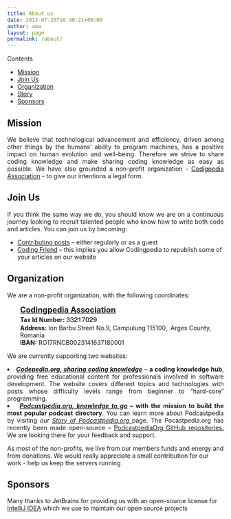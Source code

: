 ```yaml
---
title: About us
date: 2013-07-26T10:40:21+00:00
author: ama
layout: page
permalink: /about/
---
```

<div id="toc_container" class="no_bullets">
  <p class="toc_title">
    Contents
  </p>

  <ul class="toc_list">
    <li>
      <a href="#Mission">Mission</a>
    </li>
    <li>
      <a href="#Join_Us">Join Us</a>
    </li>
    <li>
      <a href="#Organization">Organization</a>
    </li>
    <li>
      <a href="#Story">Story</a>
    </li>
    <li>
      <a href="#Sponsors">Sponsors</a>
    </li>
  </ul>
</div>

<h2 style="text-align: justify;">
  <span id="Mission">Mission</span>
</h2>

<p style="text-align: justify;">
We believe that technological advancement and efficiency, driven among other things by the humans&#8217; ability to program machines, has a positive impact on human evolution and well-being. Therefore we strive to share coding knowledge and make  sharing coding knowledge as easy as possible. We have also grounded a non-profit organization - <a title="Codingpedia Association" href="http://www.codepedia.org/codingpedia-association/" target="_blank">Codigpedia Association</a> - to give our intentions a legal form.
</p>

<h2 style="text-align: justify;">
  <span id="Join_Us">Join Us</span>
</h2>

<p style="text-align: justify;">
If you think the same way we do, you should know we are on a continuous journey looking to recruit talented people who know how to write both code and articles. You can join us by becoming:
</p>

  * <a title="Codepedia.org - Contributing posts" href="https://github.com/CodepediaOrg/codepediaorg.github.io/blob/master/CONTRIBUTING_POST.md" target="_blank">Contributing posts</a> &#8211; either regularly or as a guest
  * <a title="Codepedia.org - Coding Friend Program" href="http://www.codepedia.org/friends" target="_blank">Coding Friend</a> &#8211; this implies you allow Codingpedia to republish some of your articles on our website

## <span id="Organization">Organization</span>
We are a non-profit organization, with the following coordinates:
<p style="padding-left: 30px;">
  <strong><a title="http://www.codepedia.org/codingpedia-association/" href="http://www.codepedia.org/codingpedia-association/" target="_blank"><span style="font-size: 1.3em;">Codingpedia Association</span></a><br /> Tax Id Number:</strong> <span style="color: #000000; font-family: HelveticaNeue, 'Helvetica Neue', Helvetica, Arial, 'Lucida Grande', sans-serif; font-size: 16px; font-style: normal; font-variant: normal; font-weight: normal; letter-spacing: normal; line-height: normal; orphans: auto; text-align: start; text-indent: 0px; text-transform: none; white-space: normal; widows: auto; word-spacing: 0px; -webkit-text-stroke-width: 0px; display: inline !important; float: none; background-color: #ffffff;">33217029</span><br /> <strong>Address:</strong> Ion Barbu Street No.9, Campulung 115100,  Arges County, Romania<br /> <strong>IBAN:</strong> RO17RNCB0023141637180001
</p>

We are currently supporting two websites:
<li style="text-align: justify;">
  <em><a title="Codepedia.org, let's code the better world" href="http://www.codepedia.org/" target="_blank"><strong>Codepedia.org, sharing coding knowledge</strong></a></em> &#8211; <strong>a coding knowledge hub</strong>, providing free educational content for professionals involved in software development. The website covers different topics and technologies with posts whose difficulty levels range from beginner to &#8220;hard-core&#8221; programming.
</li>
<li style="text-align: justify;">
  <strong><em> <a title="Podcastpedia.org, knowledge to go" href="https://github.com/CodepediaOrg/podcastpedia" target="_blank">Podcastpedia.org, knowledge to go</a></em> &#8211; with the mission to build the most popular podcast directory</strong>. You can learn more about Podcastpedia by visiting <em>our <a title="http://www.codepedia.org/ama/story-of-podcastpedia-org/" href="http://www.codepedia.org/ama/story-of-podcastpedia-org/" target="_blank">Story of Podcastpedia.org </a></em>page. The Pocastpedia.org has recently been made open-source &#8211; <a title="https://github.com/podcastpedia" href="https://github.com/podcastpedia" target="_blank">PodcastpediaOrg GitHub repositories.</a> We are looking there for your feedback and support.
</li>

As most of the non-profits, we live from our members funds and energy and from donations. We would really appreciate a small contribution for our work - help us keep the servers running

## <span id="Sponsors">Sponsors</span>

Many thanks to JetBrains for providing us with an open-source license for [IntelliJ IDEA](https://www.jetbrains.com/idea/) which we use to maintain our open source projects
